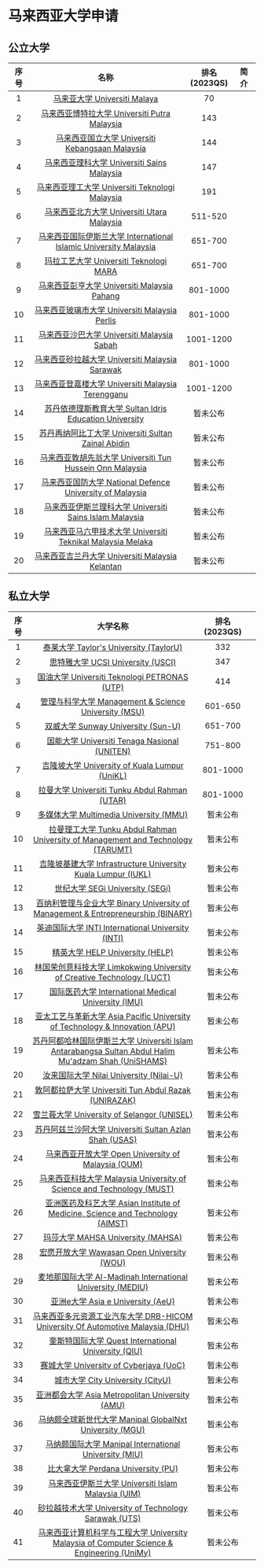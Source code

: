 # 马来西亚大学申请

<!-- 来源：[Wikipedia - 马来西亚大学列表](https://zh.wikipedia.org/wiki/%E9%A9%AC%E6%9D%A5%E8%A5%BF%E4%BA%9A%E5%A4%A7%E5%AD%A6%E5%88%97%E8%A1%A8) -->


## 公立大学

| 序号 | 名称 | 排名(2023QS) | 简介 |
|:---:|:---:|:---:|:---|
| 1 | [马来亚大学 Universiti Malaya](https://www.um.edu.my/) | 70 | |
| 2 | [马来西亚博特拉大学 Universiti Putra Malaysia](https://www.upm.edu.my/) | 143 | |
| 3 | [马来西亚国立大学 Universiti Kebangsaan Malaysia](https://www.ukm.my/) | 144 | |
| 4 | [马来西亚理科大学 Universiti Sains Malaysia](https://www.usm.my/) | 147 | |
| 5 | [马来西亚理工大学 Universiti Teknologi Malaysia](https://www.utm.my/) | 191 | |
| 6 | [马来西亚北方大学 Universiti Utara Malaysia](https://www.uum.edu.my/) | 511-520 | |
| 7 | [马来西亚国际伊斯兰大学 International Islamic University Malaysia](https://www.iium.edu.my/) | 651-700 | |
| 8 | [玛拉工艺大学 Universiti Teknologi MARA](https://www.uitm.edu.my/) | 651-700 | |
| 9 | [马来西亚彭亨大学 Universiti Malaysia Pahang](https://www.ump.edu.my/) | 801-1000 | |
| 10 | [马来西亚玻璃市大学 Universiti Malaysia Perlis](http://www.unimap.edu.my/) | 801-1000 | |
| 11 | [马来西亚沙巴大学 Universiti Malaysia Sabah](https://www.ums.edu.my/) | 1001-1200 | |
| 12 | [马来西亚砂拉越大学 Universiti Malaysia Sarawak](https://www.unimas.my/) | 801-1000 | |
| 13 | [马来西亚登嘉楼大学 Universiti Malaysia Terengganu](http://www.umt.edu.my/) | 1001-1200 | |
| 14 | [苏丹依德理斯教育大学 Sultan Idris Education University](https://www.upsi.edu.my/) | 暂未公布 | |
| 15 | [苏丹再纳阿比丁大学 Universiti Sultan Zainal Abidin](http://www.unisza.edu.my/) | 暂未公布 | |
| 16 | [马来西亚敦胡先翁大学 Universiti Tun Hussein Onn Malaysia](http://www.uthm.edu.my/) | 暂未公布 | |
| 17 | [马来西亚国防大学 National Defence University of Malaysia](https://www.upnm.edu.my/) | 暂未公布 | |
| 18 | [马来西亚伊斯兰理科大学 Universiti Sains Islam Malaysia](http://www.usim.edu.my/) | 暂未公布 | |
| 19 | [马来西亚马六甲技术大学 Universiti Teknikal Malaysia Melaka](http://www.utem.edu.my/) | 暂未公布 | |
| 20 | [马来西亚吉兰丹大学 Universiti Malaysia Kelantan](http://www.umk.edu.my/) | 暂未公布 | |


## 私立大学

| 序号 | 大学名称 | 排名(2023QS) | |
|:---:|:---:|:---:|:---|
|1| [泰莱大学 Taylor's University (TaylorU) ](https://university.taylors.edu.my/) | 332 | |
|2| [思特雅大学 UCSI University (USCI) ](https://www.ucsiuniversity.edu.my/) | 347 | |
|3| [国油大学 Universiti Teknologi PETRONAS (UTP) ](https://www.utp.edu.my/) | 414 | |
|4| [管理与科学大学 Management & Science University (MSU) ](https://www.msu.edu.my/) | 601-650 | |
|5| [双威大学 Sunway University (Sun-U) ](https://university.sunway.edu.my/) | 651-700 | |
|6| [国能大学 Universiti Tenaga Nasional (UNITEN) ](https://www.uniten.edu.my/) | 751-800 | |
|7| [吉隆坡大学 University of Kuala Lumpur (UniKL) ](https://www.unikl.edu.my/) | 801-1000 | |
|8| [拉曼大学 Universiti Tunku Abdul Rahman (UTAR) ](https://www.utar.edu.my/) | 801-1000 | |
|9| [多媒体大学 Multimedia University (MMU) ](https://www.mmu.edu.my/) | 暂未公布 | |
|10| [拉曼理工大学 Tunku Abdul Rahman University of Management and Technology (TARUMT) ](https://www.tarc.edu.my/) | 暂未公布 | |
|11| [吉隆坡基建大学 Infrastructure University Kuala Lumpur (IUKL) ](https://iukl.edu.my/) | 暂未公布 | |
|12| [世纪大学 SEGi University (SEGi) ](https://www.segi.edu.my/) | 暂未公布 | |
|13| [百纳利管理与企业大学 Binary University of Management & Entrepreneurship (BINARY) ](https://binary.edu.my/) | 暂未公布 | |
|14| [英迪国际大学 INTI International University (INTI) ](https://newinti.edu.my/) | 暂未公布 | |
|15| [精英大学 HELP University (HELP) ](https://www.help.edu.my/) | 暂未公布 | |
|16| [林国荣创意科技大学 Limkokwing University of Creative Technology (LUCT) ](https://www.limkokwing.net/) | 暂未公布 | |
|17| [国际医药大学 International Medical University (IMU) ](https://www.imu.edu.my/) | 暂未公布 | |
|18| [亚太工艺与革新大学 Asia Pacific University of Technology & Innovation (APU) ](https://www.apu.edu.my/) | 暂未公布 | |
|19| [苏丹阿都哈林国际伊斯兰大学 Universiti Islam Antarabangsa Sultan Abdul Halim Mu'adzam Shah (UniSHAMS) ](https://www.unishams.edu.my/) | 暂未公布 | |
|20| [汝来国际大学 Nilai University (Nilai-U) ](https://www.nilai.edu.my/) | 暂未公布 | |
|21| [敦阿都拉萨大学 Universiti Tun Abdul Razak (UNIRAZAK) ](https://www.unirazak.edu.my/) | 暂未公布 | |
|22| [雪兰莪大学 University of Selangor (UNISEL) ](https://www.unisel.edu.my/) | 暂未公布 | |
|23| [苏丹阿兹兰沙阿大学 Universiti Sultan Azlan Shah (USAS) ](https://www.usas.edu.my/) | 暂未公布 | |
|24| [马来西亚开放大学 Open University of Malaysia (OUM) ](https://www.oum.edu.my/) | 暂未公布 | |
|25| [马来西亚科技大学 Malaysia University of Science and Technology (MUST) ](https://www.must.edu.my/) | 暂未公布 | |
|26| [亚洲医药及科艺大学 Asian Institute of Medicine, Science and Technology (AIMST) ](https://www.aimst.edu.my/) | 暂未公布 | |
|27| [玛莎大学 MAHSA University (MAHSA) ](https://www.mahsa.edu.my/) | 暂未公布 | |
|28| [宏愿开放大学 Wawasan Open University (WOU) ](https://www.wou.edu.my/) | 暂未公布 | |
|29| [麦地那国际大学 Al-Madinah International University (MEDIU) ](https://www.mediu.edu.my/) | 暂未公布 | |
|30| [亚洲e大学 Asia e University (AeU) ](https://www.aeu.edu.my/) | 暂未公布 | |
|31| [马来西亚多元资源工业汽车大学 DRB-HICOM University Of Automotive Malaysia (DHU) ](https://www.dhuautomotive.edu.my/) | 暂未公布 | |
|32| [奎斯特国际大学 Quest International University (QIU) ](https://www.qiup.edu.my/) | 暂未公布 | |
|33| [赛城大学 University of Cyberjaya (UoC) ](https://www.uoc.edu.my/) | 暂未公布 | |
|34| [城市大学 City University (CityU) ](https://www.city.edu.my/) | 暂未公布 | |
|35| [亚洲都会大学 Asia Metropolitan University (AMU) ](https://www.amu.edu.my/) | 暂未公布 | |
|36| [马纳颇全球新世代大学 Manipal GlobalNxt University (MGU) ](https://www.globalnxt.edu.my/) | 暂未公布 | |
|37| [马纳颇国际大学 Manipal International University (MIU) ](https://www.manipal.edu.my/) | 暂未公布 | |
|38| [比大拿大学 Perdana University (PU) ](https://www.perdanauniversity.edu.my/) | 暂未公布 | |
|39| [马来西亚伊斯兰大学 Universiti Islam Malaysia (UIM) ](https://www.uim.edu.my/) | 暂未公布 | |
|40| [砂拉越技术大学 University of Technology Sarawak (UTS) ](https://www.uts.edu.my/) | 暂未公布 | |
|41| [马来西亚计算机科学与工程大学 University Malaysia of Computer Science & Engineering (UniMy) ](https://www.unimy.edu.my/) | 暂未公布 | |
